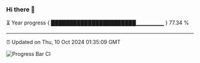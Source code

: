 ### Hi there 👋

⏳ Year progress { ███████████████████████▁▁▁▁▁▁▁ } 77.34 %

---

⏰ Updated on Thu, 10 Oct 2024 01:35:09 GMT

![Progress Bar CI](https://github.com/liununu/liununu/workflows/Progress%20Bar%20CI/badge.svg)
